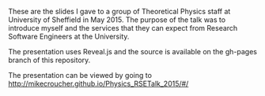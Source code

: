 These are the slides I gave to a group of Theoretical Physics staff at University of Sheffield in May 2015. The purpose of the talk was to introduce myself and the services that they can expect from Research Software Engineers at the University.

The presentation uses Reveal.js and the source is available on the gh-pages branch of this repository.

The presentation can be viewed by going to http://mikecroucher.github.io/Physics_RSETalk_2015/#/
